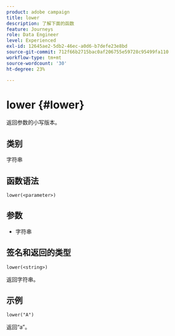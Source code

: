 ```yaml
---
product: adobe campaign
title: lower
description: 了解下面的函数
feature: Journeys
role: Data Engineer
level: Experienced
exl-id: 12645ae2-5db2-46ec-a0d6-b7defe23e8bd
source-git-commit: 712f66b2715bac0af206755e59728c95499fa110
workflow-type: tm+mt
source-wordcount: '30'
ht-degree: 23%

---
```


# lower {#lower}

返回参数的小写版本。

## 类别

字符串

## 函数语法

`lower(<parameter>)`

## 参数

* 字符串

## 签名和返回的类型

`lower(<string>)`

返回字符串。

## 示例

`lower("A")`

返回“a”。

